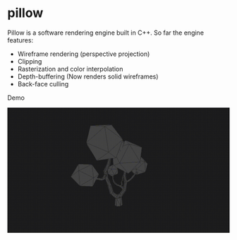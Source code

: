 # pillow

Pillow is a software rendering engine built in C++. So far the engine features:

- Wireframe rendering (perspective projection)
- Clipping
- Rasterization and color interpolation
- Depth-buffering (Now renders solid wireframes)
- Back-face culling

Demo
<p align="center">
  <img src="https://raw.githubusercontent.com/zzef/pillow/master/docs/sample.gif">
</p>
